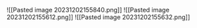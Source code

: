 ![[Pasted image 20231202155840.png]]
![[Pasted image 20231202155612.png]]
![[Pasted image 20231202155632.png]]
